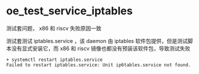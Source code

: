 # oe_test_service_iptables

测试套问题， x86 和 riscv 失败原因一致

测试套测试 iptables.service ，该 daemon 由 iptables 软件包提供，但是测试脚本没有显式安装它，而 x86 和 riscv 镜像也都没有预装该软件包，导致测试失败

```
+ systemctl restart iptables.service
Failed to restart iptables.service: Unit ip6tables.service not found.
```

